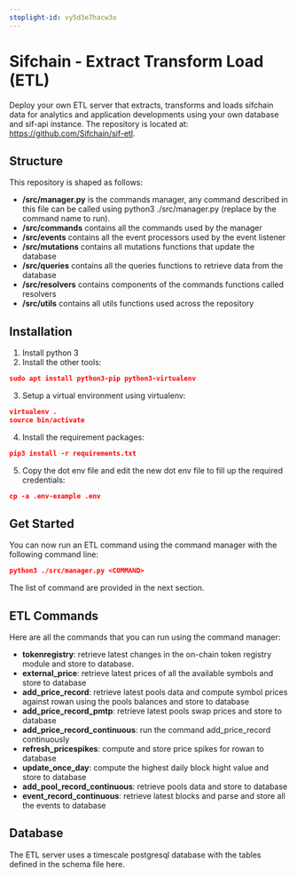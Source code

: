 ```yaml
---
stoplight-id: vy5d3e7hacw3o
---
```


# Sifchain - Extract Transform Load (ETL)

Deploy your own ETL server that extracts, transforms and loads sifchain data for analytics and application developments using your own database and sif-api instance. The repository is located at: https://github.com/Sifchain/sif-etl.

## Structure
This repository is shaped as follows:

- **/src/manager.py** is the commands manager, any command described in this file can be called using python3 ./src/manager.py <COMMAND> (replace <COMMAND> by the command name to run).
- **/src/commands** contains all the commands used by the manager
- **/src/events** contains all the event processors used by the event listener
- **/src/mutations** contains all mutations functions that update the database
- **/src/queries** contains all the queries functions to retrieve data from the database
- **/src/resolvers** contains components of the commands functions called resolvers
- **/src/utils** contains all utils functions used across the repository


## Installation
1. Install python 3
2. Install the other tools:
```json
sudo apt install python3-pip python3-virtualenv
```

3. Setup a virtual environment using virtualenv:
```json
virtualenv .
source bin/activate
```

4. Install the requirement packages:
```json
pip3 install -r requirements.txt
```

5. Copy the dot env file and edit the new dot env file to fill up the required credentials:
```json
cp -a .env-example .env
```


## Get Started
You can now run an ETL command using the command manager with the following command line:

```json
python3 ./src/manager.py <COMMAND>
```

The list of command are provided in the next section.

## ETL Commands
Here are all the commands that you can run using the command manager:

- **tokenregistry**: retrieve latest changes in the on-chain token registry module and store to database.
- **external_price**: retrieve latest prices of all the available symbols and store to database
- **add_price_record**: retrieve latest pools data and compute symbol prices against rowan using the pools balances and store to database
- **add_price_record_pmtp**: retrieve latest pools swap prices and store to database
- **add_price_record_continuous**: run the command add_price_record continuously
- **refresh_pricespikes**: compute and store price spikes for rowan to database
- **update_once_day**: compute the highest daily block hight value and store to database
- **add_pool_record_continuous**: retrieve pools data and store to database
- **event_record_continuous**: retrieve latest blocks and parse and store all the events to database

## Database
The ETL server uses a timescale postgresql database with the tables defined in the schema file here.
